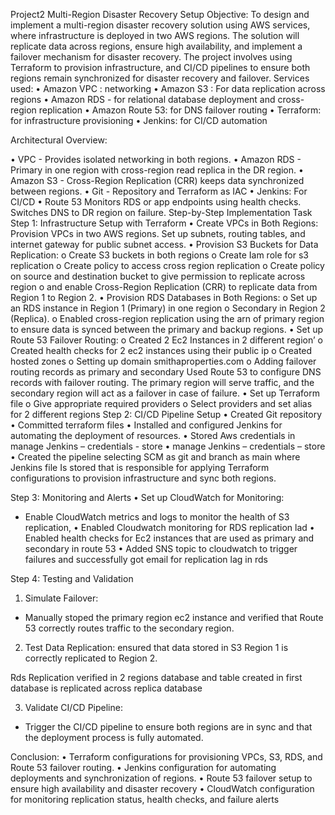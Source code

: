 
Project2
Multi-Region Disaster Recovery Setup
Objective: To design and implement a multi-region disaster recovery solution using AWS services, where infrastructure is deployed in two AWS regions. The solution will replicate data across regions, ensure high availability, and implement a failover mechanism for disaster recovery. The project involves using Terraform to provision infrastructure, and CI/CD pipelines to ensure both regions remain synchronized for disaster recovery and failover.
Services used:
•	Amazon VPC : networking
•	Amazon S3 : For data replication across regions
•	Amazon RDS - for relational database deployment and cross-region replication
•	Amazon Route 53: for DNS failover routing
•	Terraform: for infrastructure provisioning
•	Jenkins: for CI/CD automation









Architectural Overview:

 
•	VPC - Provides isolated networking in both regions.
•	Amazon RDS - Primary in one region with cross-region read replica in the DR region. 
•	Amazon S3 - Cross-Region Replication (CRR) keeps data synchronized between regions.
•	Git - Repository and Terraform as IAC
•	Jenkins: For CI/CD
•	Route 53	Monitors RDS or app endpoints using health checks. Switches DNS to DR region on failure.
Step-by-Step Implementation Task
Step 1: Infrastructure Setup with Terraform
•	Create VPCs in Both Regions:
Provision VPCs in two AWS regions. Set up subnets, routing tables, and internet gateway for public subnet access.
•	Provision S3 Buckets for Data Replication:
o	Create S3 buckets in both regions
o	Create Iam role for s3 replication
o	Create policy to access cross region replication 
o	Create policy on source and destination bucket to give permission to replicate across region
o	 and enable Cross-Region Replication (CRR) to replicate data from Region 1 to Region 2.
•	Provision RDS Databases in Both Regions:
o	Set up an RDS instance in Region 1 (Primary) in one region
o	Secondary in Region 2 (Replica). 
o	Enabled cross-region replication using the arn of primary region to ensure data is synced between the primary and backup regions.
•	 Set up Route 53 Failover Routing:
o	Created 2 Ec2 Instances in 2 different region’
o	Created health checks for 2 ec2 instances using their public ip
o	Created hosted zones 
o	Setting up domain smithaproperties.com
o	Adding failover routing records as primary and secondary 
 Used Route 53 to configure DNS records with failover routing. The primary region will serve traffic, and the secondary region will act as a failover in case of failure.
•	Set up Terraform file 
o	 Give appropriate required providers
o	Select providers and set alias for 2 different regions
Step 2: CI/CD Pipeline Setup
•	Created Git repository
•	Committed terraform files
•	Installed and configured Jenkins for automating the deployment of resources.
•	Stored Aws credentials in manage Jenkins – credentials - store
•	manage Jenkins – credentials – store
•	Created the pipeline selecting SCM as git and branch as main where Jenkins file Is stored that is responsible for applying Terraform configurations to provision infrastructure and sync both regions.

 
 
 

Step 3: Monitoring and Alerts
•	Set up CloudWatch for Monitoring:
- Enable CloudWatch metrics and logs to monitor the health of S3 replication, 
•	Enabled Cloudwatch monitoring for RDS replication lad 
•	Enabled health checks for Ec2 instances that are used as primary and secondary in route 53
•	Added SNS topic to cloudwatch to trigger failures and successfully got email for replication lag in rds

 
 
 

Step 4: Testing and Validation
1.	Simulate Failover:
- Manually stoped the primary region ec2 instance  and verified that Route 53 correctly routes traffic to the secondary region.

2. Test Data Replication:
ensured that data stored in S3 Region 1 is correctly replicated to Region 2.   


Rds Replication verified in 2 regions database and table created in first database is replicated across replica database
  
3. Validate CI/CD Pipeline:
- Trigger the CI/CD pipeline to ensure both regions are in sync and that the deployment process is fully automated.
 
 
Conclusion:
•	Terraform configurations for provisioning VPCs, S3, RDS, and Route 53 failover routing.
•	Jenkins configuration for automating deployments and synchronization of regions.
•	Route 53 failover setup to ensure high availability and disaster recovery
•	CloudWatch configuration for monitoring replication status, health checks, and failure alerts




	




